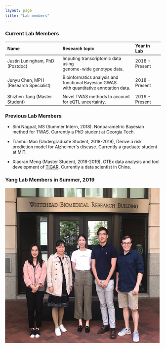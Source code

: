 ```yaml
---
layout: page
title: "Lab members"
---
```



### Current Lab Members

| Name | Research topic | Year in Lab |
| :--- | :---- | :--- |
| Justin Luningham, PhD (Postdoc) | Imputing transcriptomic data using <br> genome-wide genotype data. | 2018 - Present| 
| | |  |
| Junyu Chen, MPH (Research Specialist) | Bioinformatics analysis and functional Bayesian GWAS <br> with quantitative annotation data. | 2018 - Present| 
| | |  |
| Shizhen Tang (Master Student)  | Novel TWAS methods to account for eQTL uncertainty. |2019 - Present| 


### Previous Lab Members

* Sini Nagpal, MS (Summer Intern, 2018). Nonparametric Bayesian method for TWAS. Currently a PhD student at Georgia Tech.

* Tianhui Mao (Undergraduate Student, 2018-2019), Derive a risk prediction model for Alzheimer's disease. Currently a graduate student at MIT. 

* Xiaoran Meng (Master Student, 2018-2019), GTEx data analysis and tool development of [TIGAR](https://github.com/yanglab-emory/TIGAR). Currently a data scientist in China.


### Yang Lab Members in Summer, 2019
<img style="float: center;" src="../assets/YangLab_2019_resize.JPG" width = "500" height = "500">
